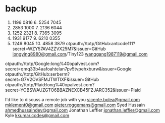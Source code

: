 # backup
1. 1196 0816		 6. 5254 7045
2. 2853 1000		 7. 2136 6044
3. 1252 2321		 8. 7365 3095
4. 1931 9177		 9. 6210 0355
5. 1246 8045		10. 4858 3879
otpauth://totp/GitHub:antcode111?secret=WZY57AV4ZZVX25M7&issuer=GitHub
longying8980@gmail.com/Tiny123
wanggang1987119@gmail.com

otpauth://totp/Google:long%40opalvest.com?secret=qmq33b4aafoahtelan7pv5tvpehxburw&issuer=Google
otpauth://totp/GitHub:serberm?secret=G7V2OVSFMJTWTIXF&issuer=GitHub
otpauth://totp/Plaid:long%40opalvest.com?secret=YOBSWAUZGTO6BBAZNEXCB45FZJARC352&issuer=Plaid


I'd like to discuss a remote job with you
vicente.bolea@gmail.com
mklement0@gmail.com
pieter.roggemans@gmail.com
Syed Hussain <ahmedhussaindev@gmail.com>
Jonathan Leffler <jonathan.leffler@gmail.com>
Kyle <kkumar.codes@gmail.com>
